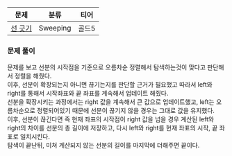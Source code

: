 
| 문제    | 분류       | 티어  |   
|-------|----------|-----|   
| [선 긋기](https://www.acmicpc.net/problem/2170) | Sweeping | 골드5 |

### 문제 풀이

문제를 보고 선분의 시작점을 기준으로 오름차순 정렬해서 탐색하는것이 맞다고 판단해서 정렬을 해줬다.  
이후, 선분이 확장되는지 아니면 끊기는지를 판단할 근거가 필요했고 따라서 left와 right를 통해서 시작좌표와 끝 좌표를 계속해서 업데이트 해줬다.   
선분을 확장시키는 과정에서는 right 값을 계속해서 큰 값으로 업데이트했고, left는 오름차순으로 정렬되어있기 때문에 선분이 끊기지 않을 경우는 그대로 값을 유지했다.   
이후, 선분이 끊긴다면 즉 현재 좌표의 시작점이 right 값을 넘을 경우 계산된 left와 right의 차이를 선분의 총 길이에 저장하고, 다시 left와 right를 현재 좌표의 시작, 끝 좌표로 일치시킨다.   
탐색이 끝난뒤, 미쳐 계산되지 않는 선분의 길이를 마지막에 더해주면 끝이다.
